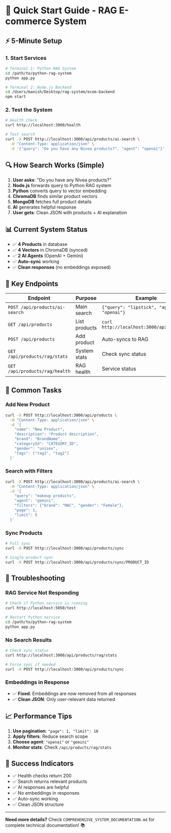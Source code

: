 # 🚀 Quick Start Guide - RAG E-commerce System

## ⚡ 5-Minute Setup

### 1. Start Services
```bash
# Terminal 1: Python RAG System
cd /path/to/python-rag-system
python app.py

# Terminal 2: Node.js Backend  
cd /Users/manish/Desktop/rag-system/ecom-backend
npm start
```

### 2. Test the System
```bash
# Health check
curl http://localhost:3000/health

# Test search
curl -X POST http://localhost:3000/api/products/ai-search \
  -H "Content-Type: application/json" \
  -d '{"query": "Do you have any Nivea products?", "agent": "openai"}'
```

## 🔍 How Search Works (Simple)

1. **User asks**: "Do you have any Nivea products?"
2. **Node.js** forwards query to Python RAG system
3. **Python** converts query to vector embedding
4. **ChromaDB** finds similar product vectors
5. **MongoDB** fetches full product details
6. **AI** generates helpful response
7. **User gets**: Clean JSON with products + AI explanation

## 📊 Current System Status
- ✅ **4 Products** in database
- ✅ **4 Vectors** in ChromaDB (synced)
- ✅ **2 AI Agents** (OpenAI + Gemini)
- ✅ **Auto-sync** working
- ✅ **Clean responses** (no embeddings exposed)

## 🎯 Key Endpoints

| Endpoint | Purpose | Example |
|----------|---------|---------|
| `POST /api/products/ai-search` | Main search | `{"query": "lipstick", "agent": "openai"}` |
| `GET /api/products` | List products | `curl http://localhost:3000/api/products` |
| `POST /api/products` | Add product | Auto-syncs to RAG |
| `GET /api/products/rag/stats` | System stats | Check sync status |
| `GET /api/products/rag/health` | RAG health | Service status |

## 🔧 Common Tasks

### Add New Product
```bash
curl -X POST http://localhost:3000/api/products \
  -H "Content-Type: application/json" \
  -d '{
    "name": "New Product",
    "description": "Product description",
    "brand": "BrandName",
    "categoryId": "CATEGORY_ID",
    "gender": "unisex",
    "tags": ["tag1", "tag2"]
  }'
```

### Search with Filters
```bash
curl -X POST http://localhost:3000/api/products/ai-search \
  -H "Content-Type: application/json" \
  -d '{
    "query": "makeup products",
    "agent": "gemini",
    "filters": {"brand": "MAC", "gender": "Female"},
    "page": 1,
    "limit": 5
  }'
```

### Sync Products
```bash
# Full sync
curl -X POST http://localhost:3000/api/products/sync

# Single product sync
curl -X POST http://localhost:3000/api/products/sync/PRODUCT_ID
```

## 🐛 Troubleshooting

### RAG Service Not Responding
```bash
# Check if Python service is running
curl http://localhost:5050/test

# Restart Python service
cd /path/to/python-rag-system
python app.py
```

### No Search Results
```bash
# Check sync status
curl http://localhost:3000/api/products/rag/stats

# Force sync if needed
curl -X POST http://localhost:3000/api/products/sync
```

### Embeddings in Response
- ✅ **Fixed**: Embeddings are now removed from all responses
- ✅ **Clean JSON**: Only user-relevant data returned

## 📈 Performance Tips

1. **Use pagination**: `"page": 1, "limit": 10`
2. **Apply filters**: Reduce search scope
3. **Choose agent**: `"openai"` or `"gemini"`
4. **Monitor stats**: Check `/api/products/rag/stats`

## 🎉 Success Indicators

- ✅ Health checks return 200
- ✅ Search returns relevant products
- ✅ AI responses are helpful
- ✅ No embeddings in responses
- ✅ Auto-sync working
- ✅ Clean JSON structure

---

**Need more details?** Check `COMPREHENSIVE_SYSTEM_DOCUMENTATION.md` for complete technical documentation! 📚

